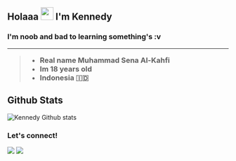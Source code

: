 ## Holaaa <img src="https://github.com/TheDudeThatCode/TheDudeThatCode/blob/master/Assets/Hi.gif" width="29px"> I'm Kennedy

<h3> I'm noob and bad to learning something's :v

________
>- Real name Muhammad Sena Al-Kahfi
>- Im 18 years old
>- Indonesia 🇮🇩

## Github Stats
![Kennedy Github stats](https://github-readme-stats.vercel.app/api?username=KennedyProject&show_icons=true&theme=tokyonight)

### Let's connect!
<p>
    <a href="https://t.me/xgothboi" target="blank"><img src="https://img.shields.io/badge/sena-30302f?style=flat&logo=telegram" /></a>
    <a href="https://instagram.com/acxken._" target="blank"><img src="https://img.shields.io/badge/kennedy._-30302f?style=flat&logo=instagram" /></a>
